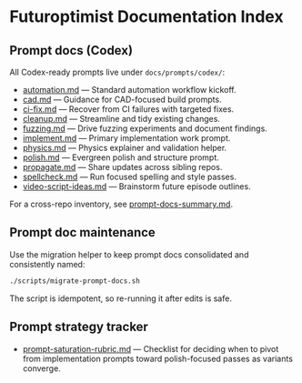 # Futuroptimist Documentation Index

## Prompt docs (Codex)

All Codex-ready prompts live under `docs/prompts/codex/`:

- [automation.md](prompts/codex/automation.md) — Standard automation workflow kickoff.
- [cad.md](prompts/codex/cad.md) — Guidance for CAD-focused build prompts.
- [ci-fix.md](prompts/codex/ci-fix.md) — Recover from CI failures with targeted fixes.
- [cleanup.md](prompts/codex/cleanup.md) — Streamline and tidy existing changes.
- [fuzzing.md](prompts/codex/fuzzing.md) — Drive fuzzing experiments and document findings.
- [implement.md](prompts/codex/implement.md) — Primary implementation work prompt.
- [physics.md](prompts/codex/physics.md) — Physics explainer and validation helper.
- [polish.md](prompts/codex/polish.md) — Evergreen polish and structure prompt.
- [propagate.md](prompts/codex/propagate.md) — Share updates across sibling repos.
- [spellcheck.md](prompts/codex/spellcheck.md) — Run focused spelling and style passes.
- [video-script-ideas.md](prompts/codex/video-script-ideas.md) — Brainstorm future episode outlines.

For a cross-repo inventory, see [prompt-docs-summary.md](prompt-docs-summary.md).

## Prompt doc maintenance

Use the migration helper to keep prompt docs consolidated and consistently named:

```sh
./scripts/migrate-prompt-docs.sh
```

The script is idempotent, so re-running it after edits is safe.

## Prompt strategy tracker

- [prompt-saturation-rubric.md](prompt-saturation-rubric.md) — Checklist for deciding when to
  pivot from implementation prompts toward polish-focused passes as variants converge.
